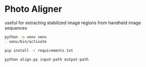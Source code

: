 # Photo Aligner

useful for extracting stabilized image regions from handheld image sequences

```bash
python -m venv venv
. venv/bin/activate

pip install -r requirements.txt

python align.py input-path output-path
```

